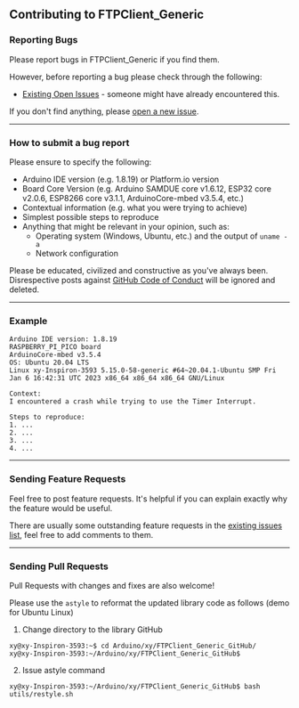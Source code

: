 ## Contributing to FTPClient_Generic

### Reporting Bugs

Please report bugs in FTPClient_Generic if you find them.

However, before reporting a bug please check through the following:

* [Existing Open Issues](https://github.com/khoih-prog/FTPClient_Generic/issues) - someone might have already encountered this.

If you don't find anything, please [open a new issue](https://github.com/khoih-prog/FTPClient_Generic/issues/new).

---

### How to submit a bug report

Please ensure to specify the following:

* Arduino IDE version (e.g. 1.8.19) or Platform.io version
* Board Core Version (e.g. Arduino SAMDUE core v1.6.12, ESP32 core v2.0.6, ESP8266 core v3.1.1, ArduinoCore-mbed v3.5.4, etc.)
* Contextual information (e.g. what you were trying to achieve)
* Simplest possible steps to reproduce
* Anything that might be relevant in your opinion, such as:
  * Operating system (Windows, Ubuntu, etc.) and the output of `uname -a`
  * Network configuration

Please be educated, civilized and constructive as you've always been. Disrespective posts against [GitHub Code of Conduct](https://docs.github.com/en/site-policy/github-terms/github-event-code-of-conduct) will be ignored and deleted.

---

### Example

```
Arduino IDE version: 1.8.19
RASPBERRY_PI_PICO board
ArduinoCore-mbed v3.5.4
OS: Ubuntu 20.04 LTS
Linux xy-Inspiron-3593 5.15.0-58-generic #64~20.04.1-Ubuntu SMP Fri Jan 6 16:42:31 UTC 2023 x86_64 x86_64 x86_64 GNU/Linux

Context:
I encountered a crash while trying to use the Timer Interrupt.

Steps to reproduce:
1. ...
2. ...
3. ...
4. ...
```

---

### Sending Feature Requests

Feel free to post feature requests. It's helpful if you can explain exactly why the feature would be useful.

There are usually some outstanding feature requests in the [existing issues list](https://github.com/khoih-prog/FTPClient_Generic/issues?q=is%3Aopen+is%3Aissue+label%3Aenhancement), feel free to add comments to them.

---

### Sending Pull Requests

Pull Requests with changes and fixes are also welcome!

Please use the `astyle` to reformat the updated library code as follows (demo for Ubuntu Linux)

1. Change directory to the library GitHub

```
xy@xy-Inspiron-3593:~$ cd Arduino/xy/FTPClient_Generic_GitHub/
xy@xy-Inspiron-3593:~/Arduino/xy/FTPClient_Generic_GitHub$
```

2. Issue astyle command

```
xy@xy-Inspiron-3593:~/Arduino/xy/FTPClient_Generic_GitHub$ bash utils/restyle.sh
```

